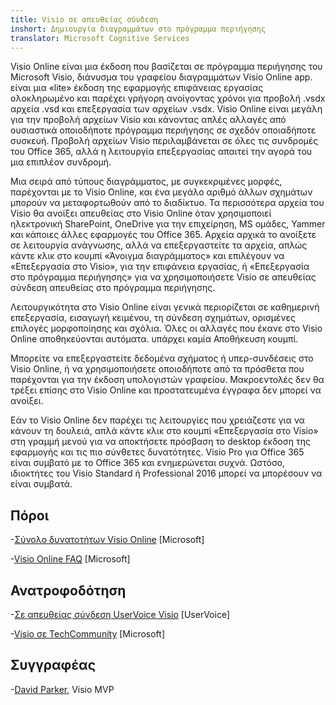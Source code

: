 ```yaml
---
title: Visio σε απευθείας σύνδεση
inshort: Δημιουργία διαγραμμάτων στο πρόγραμμα περιήγησης
translator: Microsoft Cognitive Services
---
```



Visio Online είναι μια έκδοση που βασίζεται σε πρόγραμμα περιήγησης του Microsoft Visio, διάνυσμα του γραφείου διαγραμμάτων Visio Online app. είναι μια «lite» έκδοση της εφαρμογής επιφάνειας εργασίας ολοκληρωμένο και παρέχει γρήγορη ανοίγοντας χρόνοι για προβολή .vsdx αρχεία .vsd και επεξεργασία των αρχείων .vsdx. Visio Online είναι μεγάλη για την προβολή αρχείων Visio και κάνοντας απλές αλλαγές από ουσιαστικά οποιοδήποτε πρόγραμμα περιήγησης σε σχεδόν οποιαδήποτε συσκευή. Προβολή αρχείων Visio περιλαμβάνεται σε όλες τις συνδρομές του Office 365, αλλά η λειτουργία επεξεργασίας απαιτεί την αγορά του μια επιπλέον συνδρομή.

Μια σειρά από τύπους διαγράμματος, με συγκεκριμένες μορφές, παρέχονται με το Visio Online, και ένα μεγάλο αριθμό άλλων σχημάτων μπορούν να μεταφορτωθούν από το διαδίκτυο. Τα περισσότερα αρχεία του Visio θα ανοίξει απευθείας στο Visio Online όταν χρησιμοποιεί ηλεκτρονική SharePoint, OneDrive για την επιχείρηση, MS ομάδες, Yammer και κάποιες άλλες εφαρμογές του Office 365. Αρχεία αρχικά το ανοίξετε σε λειτουργία ανάγνωσης, αλλά να επεξεργαστείτε τα αρχεία, απλώς κάντε κλικ στο κουμπί «Άνοιγμα διαγράμματος» και επιλέγουν να «Επεξεργασία στο Visio», για την επιφάνεια εργασίας, ή «Επεξεργασία στο πρόγραμμα περιήγησης» για να χρησιμοποιήσετε Visio σε απευθείας σύνδεση απευθείας στο πρόγραμμα περιήγησης.

Λειτουργικότητα στο Visio Online είναι γενικά περιορίζεται σε καθημερινή επεξεργασία, εισαγωγή κειμένου, τη σύνδεση σχημάτων, ορισμένες επιλογές μορφοποίησης και σχόλια. Όλες οι αλλαγές που έκανε στο Visio Online αποθηκεύονται αυτόματα. υπάρχει καμία Αποθήκευση κουμπί.

Μπορείτε να επεξεργαστείτε δεδομένα σχήματος ή υπερ-συνδέσεις στο Visio Online, ή να χρησιμοποιήσετε οποιοδήποτε από τα πρόσθετα που παρέχονται για την έκδοση υπολογιστών γραφείου. Μακροεντολές δεν θα τρέξει επίσης στο Visio Online και προστατευμένα έγγραφα δεν μπορεί να ανοίξει.

Εάν το Visio Online δεν παρέχει τις λειτουργίες που χρειάζεστε για να κάνουν τη δουλειά, απλά κάντε κλικ στο κουμπί «Επεξεργασία στο Visio» στη γραμμή μενού για να αποκτήσετε πρόσβαση το desktop έκδοση της εφαρμογής και τις πιο σύνθετες δυνατότητες. Visio Pro για Office 365 είναι συμβατό με το Office 365 και ενημερώνεται συχνά. Ωστόσο, ιδιοκτήτες του Visio Standard ή Professional 2016 μπορεί να μπορέσουν να είναι συμβατά.

Πόροι
---------

-[Σύνολο δυνατοτήτων Visio Online](https://technet.microsoft.com/library/visio-online-service-descriptoin.aspx)
    \[Microsoft\]

-[Visio Online FAQ](https://support.office.com/en-us/article/Visio-Online-Frequently-Asked-Questions-e6647040-2fca-42ec-9fa5-d16a4e39e0ee?ui=en-US&rs=en-US&ad=US)
    \[Microsoft\]

Ανατροφοδότηση
---------

-[Σε απευθείας σύνδεση UserVoice Visio](https://visio.uservoice.com/forums/368199-visio-online)
    \[UserVoice\]

-[Visio σε TechCommunity](https://techcommunity.microsoft.com/t5/Visio/ct-p/Visio)
    \[Microsoft\]

Συγγραφέας
---------

-[David Parker](https://www.linkedin.com/in/bvisual/), Visio MVP


